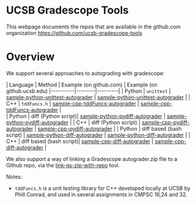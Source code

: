 # UCSB Gradescope Tools

This webpage documents the repos that are available in the github.com organization <https://github.com/ucsb-gradescope-tools>

# Overview

We support several approaches to autograding with gradescope:


| Language | Method | Example (on github.com) | Example (on github.ucsb.edu)
|----------|--------|---------|
| Python   | `unittest` |  [sample-python-unittest-autograder](https://github.com/ucsb-gradescope-tools/sample-python-unittest-autograder) |  [sample-python-unittest-autograder](https://github.ucsb.edu/ucsb-gradescope-tools/sample-python-unittest-autograder) | 
| C++      | `tddFuncs.h` |   [sample-cpp-tddFuncs-autograder](https://github.com/ucsb-gradescope-tools/sample-cpp-tddFuncs-autograder)  |   [sample-cpp-tddFuncs-autograder](https://github.ucsb.edu/ucsb-gradescope-tools/sample-cpp-tddFuncs-autograder) |  
| Python   | diff (Python script)|  [sample-python-pydiff-autograder](https://github.com/ucsb-gradescope-tools/sample-python-pydiff-autograder) |   [sample-python-pydiff-autograder](https://github.ucsb.edu/ucsb-gradescope-tools/sample-python-pydiff-autograder) | 
| C++      | diff (Python script) |  [sample-cpp-pydiff-autograder](https://github.com/ucsb-gradescope-tools/sample-cpp-pydiff-autograder) |  [sample-cpp-pydiff-autograder](https://github.ucsb.edu/ucsb-gradescope-tools/sample-cpp-pydiff-autograder) | 
| Python   | diff based (bash script) |   [sample-python-diff-autograder](https://github.com/ucsb-gradescope-tools/sample-python-diff-autograder) |   [sample-python-diff-autograder](https://github.ucsb.edu/ucsb-gradescope-tools/sample-python-diff-autograder) | 
| C++      | diff based (bash script)|  [sample-cpp-diff-autograder](https://github.com/ucsb-gradescope-tools/sample-cpp-diff-autograder) |  [sample-cpp-diff-autograder](https://github.ucsb.edu/ucsb-gradescope-tools/sample-cpp-diff-autograder) | 

We also support a way of linking a Gradescope autograder.zip file to a Github repo, via the [link-gs-zip-with-repo](https://github.com/ucsb-gradescope-tools/link-gs-zip-with-repo) tool.

Notes:
* `tddFuncs.h` is a  unit testing library for C++ developed locally at UCSB by Phill Conrad, and used in several assignments in CMPSC 16,24 and 32.
